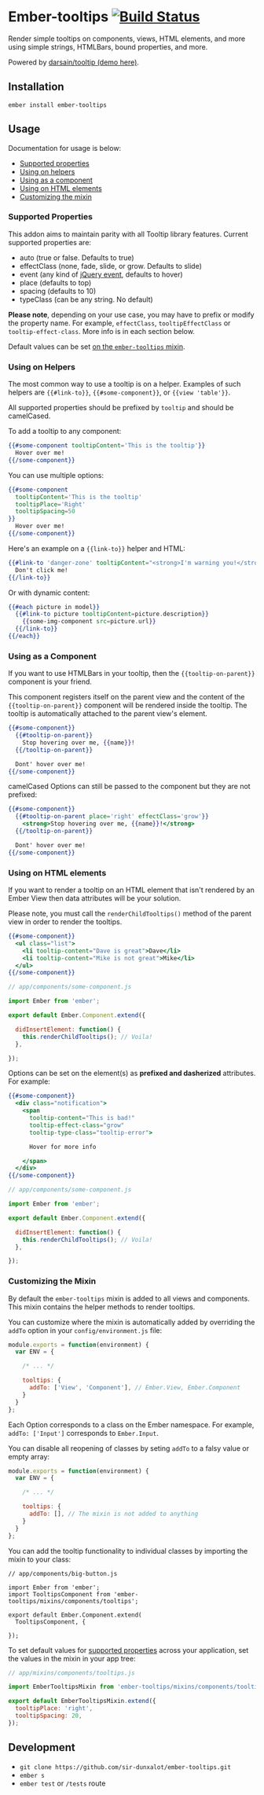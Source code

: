 Ember-tooltips [![Build Status](https://travis-ci.org/sir-dunxalot/ember-tooltips.svg)](https://travis-ci.org/sir-dunxalot/ember-tooltips)
======

Render simple tooltips on components, views, HTML elements, and more using simple strings, HTMLBars, bound properties, and more.

Powered by <a href="http://darsa.in/tooltip/" target="_blank">darsain/tooltip (demo here)</a>.

## Installation

```
ember install ember-tooltips
```

## Usage

Documentation for usage is below:

- [Supported properties](#supported-properties)
- [Using on helpers](#using-on-helpers)
- [Using as a component](#using-as-a-component)
- [Using on HTML elements](#using-on-html-elements)
- [Customizing the mixin](#customizing-the-mixin)

### Supported Properties

This addon aims to maintain parity with all Tooltip library features. Current supported properties are:

- auto (true or false. Defaults to true)
- effectClass (none, fade, slide, or grow. Defaults to slide)
- event (any kind of [jQuery event](https://api.jquery.com/category/events/), defaults to hover)
- place (defaults to top)
- spacing (defaults to 10)
- typeClass (can be any string. No default)

**Please note**, depending on your use case, you may have to prefix or modify the property name. For example, `effectClass`, `tooltipEffectClass` or `tooltip-effect-class`. More info is in each section below.

Default values can be set [on the `ember-tooltips` mixin](#customizing-the-mixin).

### Using on Helpers

The most common way to use a tooltip is on a helper. Examples of such helpers are `{{#link-to}}`, `{{#some-component}}`, or `{{view 'table'}}`.

All supported properties should be prefixed by `tooltip` and should be camelCased.

To add a tooltip to any component:

```hbs
{{#some-component tooltipContent='This is the tooltip'}}
  Hover over me!
{{/some-component}}
```

You can use multiple options:

```hbs
{{#some-component
  tooltipContent='This is the tooltip'
  tooltipPlace='Right'
  tooltipSpacing=50
}}
  Hover over me!
{{/some-component}}
```

Here's an example on a `{{link-to}}` helper and HTML:

```hbs
{{#link-to 'danger-zone' tooltipContent="<strong>I'm warning you!</strong>"}}
  Don't click me!
{{/link-to}}
```

Or with dynamic content:

```hbs
{{#each picture in model}}
  {{#link-to picture tooltipContent=picture.description}}
    {{some-img-component src=picture.url}}
  {{/link-to}}
{{/each}}
```

### Using as a Component

If you want to use HTMLBars in your tooltip, then the `{{tooltip-on-parent}}` component is your friend.

This component registers itself on the parent view and the content of the `{{tooltip-on-parent}}` component will be rendered inside the tooltip. The tooltip is automatically attached to the parent view's element.

```hbs
{{#some-component}}
  {{#tooltip-on-parent}}
    Stop hovering over me, {{name}}!
  {{/tooltip-on-parent}}

  Dont' hover over me!
{{/some-component}}
```

camelCased Options can still be passed to the component but they are not prefixed:

```hbs
{{#some-component}}
  {{#tooltip-on-parent place='right' effectClass='grow'}}
    <strong>Stop hovering over me, {{name}}!</strong>
  {{/tooltip-on-parent}}

  Dont' hover over me!
{{/some-component}}
```

### Using on HTML elements

If you want to render a tooltip on an HTML element that isn't rendered by an Ember View then data attributes will be your solution.

Please note, you must call the `renderChildTooltips()` method of the parent view in order to render the tooltips.

```hbs
{{#some-component}}
  <ul class="list">
    <li tooltip-content="Dave is great">Dave</li>
    <li tooltip-content="Mike is not great">Mike</li>
  </ul>
{{/some-component}}
```

```js
// app/components/some-component.js

import Ember from 'ember';

export default Ember.Component.extend({

  didInsertElement: function() {
    this.renderChildTooltips(); // Voila!
  },

});
```

Options can be set on the element(s) as <strong>prefixed and dasherized</strong> attributes. For example:

```hbs
{{#some-component}}
  <div class="notification">
    <span
      tooltip-content="This is bad!"
      tooltip-effect-class="grow"
      tooltip-type-class="tooltip-error">

      Hover for more info

    </span>
  </div>
{{/some-component}}
```

```js
// app/components/some-component.js

import Ember from 'ember';

export default Ember.Component.extend({

  didInsertElement: function() {
    this.renderChildTooltips(); // Voila!
  },

});
```

### Customizing the Mixin

By default the `ember-tooltips` mixin is added to all views and components. This mixin contains the helper methods to render tooltips.

You can customize where the mixin is automatically added by overriding the `addTo` option in your `config/environment.js` file:

```js
module.exports = function(environment) {
  var ENV = {

    /* ... */

    tooltips: {
      addTo: ['View', 'Component'], // Ember.View, Ember.Component
    }
  }
};
```

Each Option corresponds to a class on the Ember namespace. For example, `addTo: ['Input']` corresponds to `Ember.Input`.

You can disable all reopening of classes by seting `addTo` to a falsy value or empty array:

```js
module.exports = function(environment) {
  var ENV = {

    /* ... */

    tooltips: {
      addTo: [], // The mixin is not added to anything
    }
  }
};
```

You can add the tooltip functionality to individual classes by importing the mixin to your class:

```
// app/components/big-button.js

import Ember from 'ember';
import TooltipsComponent from 'ember-tooltips/mixins/components/tooltips';

export default Ember.Component.extend(
  TooltipsComponent, {

});
```

To set default values for [supported properties](#supported-properties) across your application, set the values in the mixin in your app tree:

```js
// app/mixins/components/tooltips.js

import EmberTooltipsMixin from 'ember-tooltips/mixins/components/tooltips';

export default EmberTooltipsMixin.extend({
  tooltipPlace: 'right',
  tooltipSpacing: 20,
});
```

## Development

- `git clone https://github.com/sir-dunxalot/ember-tooltips.git`
- `ember s`
- `ember test` or `/tests` route
